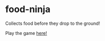 # food-ninja
Collects food before they drop to the ground! 

Play the game [here!](http://tapncook.ca/FoodNinja/FoodNinja.html "Food Ninja")
